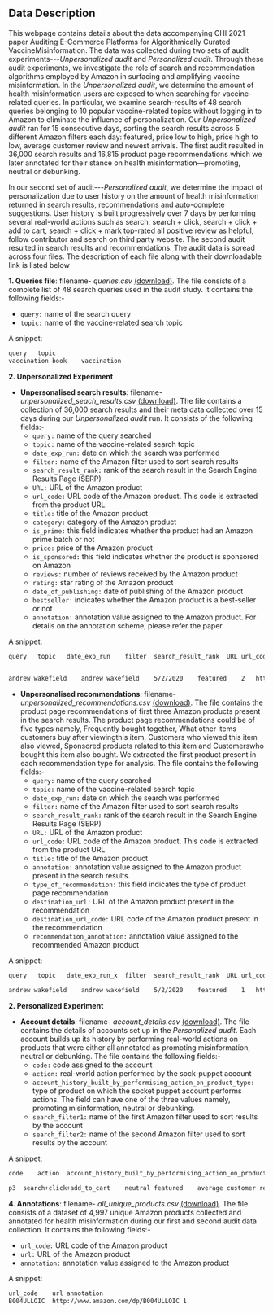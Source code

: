 ## Data Description
This webpage contains details about the data accompanying CHI 2021 paper Auditing E-Commerce Platforms for Algorithmically Curated VaccineMisinformation. The data was collected during two sets of audit experiments---<i>Unpersonalized audit</i> and <i>Personalized audit</i>. Through these audit experiments, we investigate the role of search and recommendation algorithms employed by Amazon in surfacing and amplifying vaccine misinformation. In the <i>Unpersonalized audit</i>, we determine the amount of health misinformation users are exposed to when searching for vaccine-related queries. In particular, we examine search-results of 48 search queries belonging to 10 popular vaccine-related topics without logging in to Amazon to eliminate the influence of personalization. Our <i>Unpersonalized audit</i> ran for 15 consecutive days, sorting the search results across 5 different Amazon filters each day: featured, price low to high, price high to low, average customer review and newest arrivals. The first audit resulted in 36,000 search results and 16,815 product page recommendations which we later annotated for their stance on health misinformation—promoting, neutral or debunking.
 
In our second set of audit---<i>Personalized audit</i>, we determine the impact of personalization due to user history on the amount of health misinformation returned in search results, recommendations and auto-complete suggestions. User history is built progressively over 7 days by performing several real-world actions such as search, search + click, search + click + add to cart, search + click + mark top-rated all positive review as helpful, follow contributor and search on third party website. The second audit resulted in  search results and  recommendations. The audit data is spread across four files. The description of each file along with their downloadable link is listed below
  
  
**1. Queries file**: filename- *queries.csv* [(download)](https://raw.githubusercontent.com/social-comp/AmazonAudit-data/main/queries.csv). The file consists of a complete list of 48 search queries used in the audit study. It contains the following fields:-
  
  * ```query:``` name of the search query
  * ```topic:``` name of the vaccine-related search topic  
  
   A snippet:
   
```html
query	topic                                                                                  
vaccination book	vaccination
```


**2. Unpersonalized Experiment**
* __Unpersonalised search results__: filename- *unpersonalized_seach_results.csv* [(download)](https://github.com/social-comp/YouTubeAudit-data/blob/master/all_results.csv?raw=true). The file contains a collection of 36,000 search results and their meta data collected over 15 days during our <i>Unpersonalized audit</i> run. It consists of the following fields:-
   * ```query:``` name of the query searched
   * ```topic:``` name of the vaccine-related search topic 
   * ```date_exp_run:``` date on which the search was performed
   * ```filter:``` name of the Amazon filter used to sort search results
   * ```search_result_rank:``` rank of the search result in the Search Engine Results Page (SERP)
   * ```URL:``` URL of the Amazon product
   * ```url_code:``` URL code of the Amazon product. This code is extracted from the product URL
   * ```title:``` title of the Amazon product
   * ```category:``` category of the Amazon product
   * ```is_prime:``` this field indicates whether the product had an Amazon prime batch or not
   * ```price:``` price of the Amazon product
   * ```is_sponsored:``` this field indicates whether the product is sponsored on Amazon
   * ```reviews:``` number of reviews received by the Amazon product
   * ```rating:``` star rating of the Amazon product
   * ```date_of_publishing:```	date of publishing of the Amazon product
   * ```bestseller:``` indicates whether the Amazon product is a best-seller or not
   * ```annotation:``` annotation value assigned to the Amazon product. For details on the annotation scheme, please refer the paper

A snippet:

```html
query	topic	date_exp_run	filter	search_result_rank	URL	url_code	title	category	is_prime	price	is_sponsored	reviews	rating	date_of_publishing	bestseller	annotation
                                                        

andrew wakefield	andrew wakefield	5/2/2020	featured	2	http://www.amazon.com/Vaccine-Court-Americas-Compensation-Program/dp/1629144525/ref=sr_1_2?dchild=1&keywords=andrew+wakefield&qid=1588435229&sr=8-2	1629144525	The Vaccine Court: The Dark Truth of America's Vaccine Injury Compensation Program	Books	Y	$24.49 	N	28 ratings	5.0 out of 5 stars	11-Nov-14	N	1
```

* __Unpersonalised recommendations__: filename- *unpersonalized_recommendations.csv* [(download)](https://raw.githubusercontent.com/social-comp/AmazonAudit-data/main/unpersonalized_recommendations.csv). The file contains the product page recommendations of first three Amazon products present in the search results. The product page recommendations could be of five types namely, Frequently bought together, What other items customers buy after viewingthis item, Customers who viewed this item also viewed, Sponsored products related to this item and Customerswho bought this item also bought. We extracted the first product present in each recommendation type for analysis. The file contains the following fields:-
   * ```query:``` name of the query searched
   * ```topic:``` name of the vaccine-related search topic 
   * ```date_exp_run:``` date on which the search was performed
   * ```filter:``` name of the Amazon filter used to sort search results
   * ```search_result_rank:``` rank of the search result in the Search Engine Results Page (SERP)
   * ```URL:``` URL of the Amazon product
   * ```url_code:``` URL code of the Amazon product. This code is extracted from the product URL
   * ```title:``` title of the Amazon product
   * ```annotation:``` annotation value assigned to the Amazon product present in the search results.
   * ```type_of_recommendation:``` this field indicates the type of product page recommendation
   * ```destination_url:``` URL of the Amazon product present in the recommendation
   * ```destination_url_code:``` URL code of the Amazon product present in the recommendation
   * ```recommendation_annotation:``` annotation value assigned to the recommended Amazon product
 
A snippet:

```html
query	topic	date_exp_run_x	filter	search_result_rank	URL	url_code	title	source_annotation	type_of_recommendation	destination_url	destination_url_code	recommendation_annotation                                                        

andrew wakefield	andrew wakefield	5/2/2020	featured	1	http://www.amazon.com/Callous-Disregard-Autism-Vaccines-Tragedy-ebook/dp/B004N62HRQ/ref=sr_1_1?dchild=1&keywords=andrew+wakefield&qid=1588435229&sr=8-1	B004N62HRQ	Callous Disregard: Autism and Vaccines: The Truth Behind a Tragedy	1	customer_view_after_viewing	http://www.amazon.com/Vaccine-Illusion-Tetyana-Obukhanych-ebook/dp/B007AW2CLG/ref=pd_sbs_351_1/138-6517699-9726254?_encoding=UTF8&pd_rd_i=B007AW2CLG&pd_rd_r=aa42a33a-515e-4a68-9e04-4e59632333be&pd_rd_w=BE30s&pd_rd_wg=MlD9i&pf_rd_p=d13bb895-21d3-4e96-94a7-553aaae51224&pf_rd_r=QXT0TP71K2BNMZSXVGB5&psc=1&refRID=QXT0TP71K2BNMZSXVGB5	B007AW2CLG	1
```

**2. Personalized Experiment**
* __Account details__: filename- *account_details.csv* [(download)](https://github.com/social-comp/AmazonAudit-data/raw/main/account_details.csv). The file contains the details of accounts set up in the <i>Personalized audit</i>. Each account builds up its history by performing real-world actions on products that were either all annotated as promoting misinformation, neutral or debunking. The file contains the following fields:-
   * ```code:``` code assigned to the account
   * ```action:``` real-world action performed by the sock-puppet account 
   * ```account_history_built_by_performising_action_on_product_type:``` type of product on which the socket puppet account performs actions. The field can have one of the three values namely, promoting misinformation, neutral or debunking.
   * ```search_filter1:``` name of the first Amazon filter used to sort results by the account
   * ```search_filter2:``` name of the second Amazon filter used to sort results by the account
 
 A snippet:

```html
code	action	account_history_built_by_performising_action_on_product_type	search_filter1	search_filter2                                                        

p3	search+click+add_to_cart	neutral	featured	average customer review
```

**4. Annotations**: filename- *all_unique_products.csv* [(download)](https://github.com/social-comp/AmazonAudit-data/raw/main/all_unique_products.csv). The file consists of a dataset of 4,997 unique Amazon products collected and annotated for health misinformation during our first and second audit data collection. It contains the following fields:-
  
  * ```url_code:``` URL code of the Amazon product
  * ```url:``` URL of the Amazon product  
  * ```annotation:``` annotation value assigned to the Amazon product
  
   A snippet:
   
```html
url_code	url	annotation                                                                                  
B004ULLOIC	http://www.amazon.com/dp/B004ULLOIC	1
```
